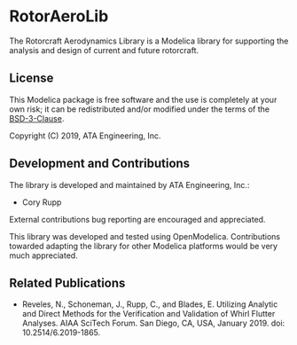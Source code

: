 # RotorAeroLib
The Rotorcraft Aerodynamics Library is a Modelica library for supporting the analysis and design of current and future rotorcraft.


## License

This Modelica package is free software and the use is completely at your own risk;
it can be redistributed and/or modified under the terms of the [BSD-3-Clause](https://opensource.org/licenses/BSD-3-Clause).


Copyright (C) 2019, ATA Engineering, Inc.


## Development and Contributions

The library is developed and maintained by ATA Engineering, Inc.:

 - Cory Rupp

External contributions bug reporting are encouraged and appreciated.

This library was developed and tested using OpenModelica. Contributions towarded adapting the library for other Modelica platforms would be very much appreciated.


## Related Publications

 - Reveles, N., Schoneman, J., Rupp, C., and Blades, E. Utilizing Analytic and Direct Methods for the Verification and Validation of Whirl Flutter Analyses. AIAA SciTech Forum. San Diego, CA, USA, January 2019. doi: 10.2514/6.2019-1865.
